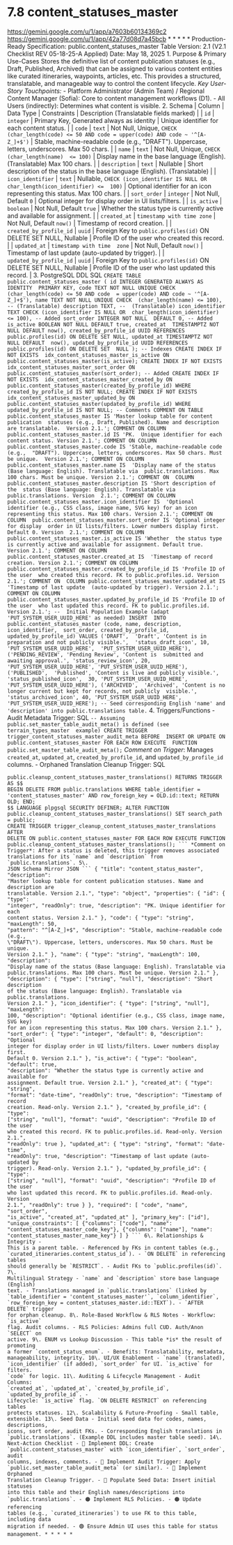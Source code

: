 # 7.8 content_statuses_master

  https://gemini.google.com/u/1/app/a7603b60134369c2 
https://gemini.google.com/u/1/app/42a77d08d7a45bcb * * * * * Production-Ready 
Specification: public.content_statuses_master Table Version: 2.1 (V2.1 
Checklist REV 05-18-25-A Applied) Date: May 18, 2025 1\. Purpose & Primary 
Use-Cases Stores the definitive list of content publication statuses (e.g., 
Draft, Published, Archived) that can be assigned to various content entities 
like curated itineraries, waypoints, articles, etc. This provides a structured, 
translatable, and manageable way to control the content lifecycle. *Key 
User-Story Touchpoints:* - Platform Administrator (Admin Team) / Regional 
Content Manager (Sofia): Core to content management workflows (D1). - All Users 
(indirectly): Determines what content is visible. 2\. Schema | Column | Data 
Type | Constraints | Description (Translatable fields marked) | | `id` | 
`integer` | Primary Key, Generated always as identity | Unique identifier for 
each content status. | | `code` | `text` | Not Null, Unique, `CHECK 
(char_length(code) <= 50 AND code = upper(code) AND code ~ '^[A-Z_]+$')` | 
Stable, machine-readable code (e.g., "DRAFT"). Uppercase, letters, underscores. 
Max 50 chars. | | `name` | `text` | Not Null, Unique, `CHECK (char_length(name) 
<= 100)` | Display name in the base language (English). (Translatable) Max 100 
chars. | | `description` | `text` | Nullable | Short description of the status 
in the base language (English). (Translatable) | | `icon_identifier` | `text` | 
Nullable, `CHECK (icon_identifier IS NULL OR char_length(icon_identifier) <= 
100)` | Optional identifier for an icon representing this status. Max 100 
chars. | | `sort_order` | `integer` | Not Null, Default `0` | Optional integer 
for display order in UI lists/filters. | | `is_active` | `boolean` | Not Null, 
Default `true` | Whether the status type is currently active and available for 
assignment. | | `created_at` | `timestamp with time zone` | Not Null, Default 
`now()` | Timestamp of record creation. | | `created_by_profile_id` | `uuid` | 
Foreign Key to `public.profiles(id)` ON DELETE SET NULL, Nullable | Profile ID 
of the user who created this record. | | `updated_at` | `timestamp with time 
zone` | Not Null, Default `now()` | Timestamp of last update (auto-updated by 
trigger). | | `updated_by_profile_id` | `uuid` | Foreign Key to 
`public.profiles(id)` ON DELETE SET NULL, Nullable | Profile ID of the user who 
last updated this record. | 3\. PostgreSQL DDL SQL ``` CREATE TABLE 
public.content_statuses_master ( id INTEGER GENERATED ALWAYS AS IDENTITY 
PRIMARY KEY, code TEXT NOT NULL UNIQUE CHECK (char_length(code) <= 50 AND code 
= upper(code) AND code ~ '^[A-Z_]+$'), name TEXT NOT NULL UNIQUE CHECK 
(char_length(name) <= 100), -- (Translatable) description TEXT, -- 
(Translatable) icon_identifier TEXT CHECK (icon_identifier IS NULL OR 
char_length(icon_identifier) <= 100), -- Added sort_order INTEGER NOT NULL 
DEFAULT 0, -- Added is_active BOOLEAN NOT NULL DEFAULT true, created_at 
TIMESTAMPTZ NOT NULL DEFAULT now(), created_by_profile_id UUID REFERENCES 
public.profiles(id) ON DELETE SET NULL, updated_at TIMESTAMPTZ NOT NULL DEFAULT 
now(), updated_by_profile_id UUID REFERENCES public.profiles(id) ON DELETE SET 
NULL ); -- Indexes CREATE INDEX IF NOT EXISTS 
idx_content_statuses_master_is_active ON 
public.content_statuses_master(is_active); CREATE INDEX IF NOT EXISTS 
idx_content_statuses_master_sort_order ON 
public.content_statuses_master(sort_order); -- Added CREATE INDEX IF NOT EXISTS 
idx_content_statuses_master_created_by ON 
public.content_statuses_master(created_by_profile_id) WHERE 
created_by_profile_id IS NOT NULL; CREATE INDEX IF NOT EXISTS 
idx_content_statuses_master_updated_by ON 
public.content_statuses_master(updated_by_profile_id) WHERE 
updated_by_profile_id IS NOT NULL; -- Comments COMMENT ON TABLE 
public.content_statuses_master IS 'Master lookup table for content publication 
statuses (e.g., Draft, Published). Name and description are translatable. 
Version 2.1.'; COMMENT ON COLUMN public.content_statuses_master.id IS 'PK. 
Unique identifier for each content status. Version 2.1.'; COMMENT ON COLUMN 
public.content_statuses_master.code IS 'Stable, machine-readable code (e.g., 
"DRAFT"). Uppercase, letters, underscores. Max 50 chars. Must be unique. 
Version 2.1.'; COMMENT ON COLUMN public.content_statuses_master.name IS 
'Display name of the status (Base language: English). Translatable via 
public.translations. Max 100 chars. Must be unique. Version 2.1.'; COMMENT ON 
COLUMN public.content_statuses_master.description IS 'Short description of the 
status (Base language: English). Translatable via public.translations. Version 
2.1.'; COMMENT ON COLUMN public.content_statuses_master.icon_identifier IS 
'Optional identifier (e.g., CSS class, image name, SVG key) for an icon 
representing this status. Max 100 chars. Version 2.1.'; COMMENT ON COLUMN 
public.content_statuses_master.sort_order IS 'Optional integer for display 
order in UI lists/filters. Lower numbers display first. Default 0. Version 
2.1.'; COMMENT ON COLUMN public.content_statuses_master.is_active IS 'Whether 
the status type is currently active and available for assignment. Default true. 
Version 2.1.'; COMMENT ON COLUMN public.content_statuses_master.created_at IS 
'Timestamp of record creation. Version 2.1.'; COMMENT ON COLUMN 
public.content_statuses_master.created_by_profile_id IS 'Profile ID of the user 
who created this record. FK to public.profiles.id. Version 2.1.'; COMMENT ON 
COLUMN public.content_statuses_master.updated_at IS 'Timestamp of last update 
(auto-updated by trigger). Version 2.1.'; COMMENT ON COLUMN 
public.content_statuses_master.updated_by_profile_id IS 'Profile ID of the user 
who last updated this record. FK to public.profiles.id. Version 2.1.'; -- 
Initial Population Example (adapt 'PUT_SYSTEM_USER_UUID_HERE' as needed) INSERT 
INTO public.content_statuses_master (code, name, description, icon_identifier, 
sort_order, created_by_profile_id, updated_by_profile_id) VALUES ('DRAFT', 
'Draft', 'Content is in preparation and not publicly visible.', 
'status_draft_icon', 10, 'PUT_SYSTEM_USER_UUID_HERE', 
'PUT_SYSTEM_USER_UUID_HERE'), ('PENDING_REVIEW', 'Pending Review', 'Content is 
submitted and awaiting approval.', 'status_review_icon', 20, 
'PUT_SYSTEM_USER_UUID_HERE', 'PUT_SYSTEM_USER_UUID_HERE'), ('PUBLISHED', 
'Published', 'Content is live and publicly visible.', 'status_published_icon', 
30, 'PUT_SYSTEM_USER_UUID_HERE', 'PUT_SYSTEM_USER_UUID_HERE'), ('ARCHIVED', 
'Archived', 'Content is no longer current but kept for records, not publicly 
visible.', 'status_archived_icon', 40, 'PUT_SYSTEM_USER_UUID_HERE', 
'PUT_SYSTEM_USER_UUID_HERE'); -- Seed corresponding English 'name' and 
'description' into public.translations table. ``` 4\. Triggers/Functions - 
Audit Metadata Trigger: SQL ``` -- Assuming 
public.set_master_table_audit_meta() is defined (see terrain_types_master 
example) CREATE TRIGGER trigger_content_statuses_master_audit_meta BEFORE 
INSERT OR UPDATE ON public.content_statuses_master FOR EACH ROW EXECUTE 
FUNCTION public.set_master_table_audit_meta(); ``` *Comment on Trigger*: 
Manages `created_at`, `updated_at`, `created_by_profile_id`, and 
`updated_by_profile_id` columns. - Orphaned Translation Cleanup Trigger: SQL 
``` CREATE OR REPLACE FUNCTION 
public.cleanup_content_statuses_master_translations() RETURNS TRIGGER AS $$ 
BEGIN DELETE FROM public.translations WHERE table_identifier = 
'content_statuses_master' AND row_foreign_key = OLD.id::text; RETURN OLD; END; 
$$ LANGUAGE plpgsql SECURITY DEFINER; ALTER FUNCTION 
public.cleanup_content_statuses_master_translations() SET search_path = public; 
CREATE TRIGGER trigger_cleanup_content_statuses_master_translations AFTER 
DELETE ON public.content_statuses_master FOR EACH ROW EXECUTE FUNCTION 
public.cleanup_content_statuses_master_translations(); ``` *Comment on 
Trigger*: After a status is deleted, this trigger removes associated 
translations for its `name` and `description` from `public.translations`. 5\. 
JSON Schema Mirror JSON ``` { "title": "content_status_master", "description": 
"Master lookup table for content publication statuses. Name and description are 
translatable. Version 2.1.", "type": "object", "properties": { "id": { "type": 
"integer", "readOnly": true, "description": "PK. Unique identifier for each 
content status. Version 2.1." }, "code": { "type": "string", "maxLength": 50, 
"pattern": "^[A-Z_]+$", "description": "Stable, machine-readable code (e.g., 
\"DRAFT\"). Uppercase, letters, underscores. Max 50 chars. Must be unique. 
Version 2.1." }, "name": { "type": "string", "maxLength": 100, "description": 
"Display name of the status (Base language: English). Translatable via 
public.translations. Max 100 chars. Must be unique. Version 2.1." }, 
"description": { "type": ["string", "null"], "description": "Short description 
of the status (Base language: English). Translatable via public.translations. 
Version 2.1." }, "icon_identifier": { "type": ["string", "null"], "maxLength": 
100, "description": "Optional identifier (e.g., CSS class, image name, SVG key) 
for an icon representing this status. Max 100 chars. Version 2.1." }, 
"sort_order": { "type": "integer", "default": 0, "description": "Optional 
integer for display order in UI lists/filters. Lower numbers display first. 
Default 0. Version 2.1." }, "is_active": { "type": "boolean", "default": true, 
"description": "Whether the status type is currently active and available for 
assignment. Default true. Version 2.1." }, "created_at": { "type": "string", 
"format": "date-time", "readOnly": true, "description": "Timestamp of record 
creation. Read-only. Version 2.1." }, "created_by_profile_id": { "type": 
["string", "null"], "format": "uuid", "description": "Profile ID of the user 
who created this record. FK to public.profiles.id. Read-only. Version 2.1.", 
"readOnly": true }, "updated_at": { "type": "string", "format": "date-time", 
"readOnly": true, "description": "Timestamp of last update (auto-updated by 
trigger). Read-only. Version 2.1." }, "updated_by_profile_id": { "type": 
["string", "null"], "format": "uuid", "description": "Profile ID of the user 
who last updated this record. FK to public.profiles.id. Read-only. Version 
2.1.", "readOnly": true } }, "required": [ "code", "name", "sort_order", 
"is_active", "created_at", "updated_at" ], "primary_key": ["id"], 
"unique_constraints": [ {"columns": ["code"], "name": 
"content_statuses_master_code_key"}, {"columns": ["name"], "name": 
"content_statuses_master_name_key"} ] } ``` 6\. Relationships & Integrity - 
This is a parent table. - Referenced by FKs in content tables (e.g., 
`curated_itineraries.content_status_id`). - `ON DELETE` in referencing tables 
should generally be `RESTRICT`. - Audit FKs to `public.profiles(id)`. 7\. 
Multilingual Strategy - `name` and `description` store base language (English) 
text. - Translations managed in `public.translations` (linked by 
`table_identifier = 'content_statuses_master'`, `column_identifier`, 
`row_foreign_key = content_statuses_master.id::TEXT`). - `AFTER DELETE` trigger 
for orphan cleanup. 8\. Role-Based Workflow & RLS Notes - Workflow: `is_active` 
flag. Audit columns. - RLS Policies: Admins full CUD. Auth/Anon `SELECT` on 
active. 9\. ENUM vs Lookup Discussion - This table *is* the result of promoting 
a former `content_status_enum`. - Benefits: Translatability, metadata, 
manageability, integrity. 10\. UI/UX Enablement - `name` (translated), 
`icon_identifier` (if added), `sort_order` for UI. `is_active` for filters. 
`code` for logic. 11\. Auditing & Lifecycle Management - Audit Columns: 
`created_at`, `updated_at`, `created_by_profile_id`, `updated_by_profile_id`. - 
Lifecycle: `is_active` flag. `ON DELETE RESTRICT` on referencing tables 
protects statuses. 12\. Scalability & Future-Proofing - Small table, 
extensible. 13\. Seed Data - Initial seed data for codes, names, descriptions, 
icons, sort order, audit FKs. - Corresponding English translations in 
`public.translations`. (Example DDL includes master table seed). 14\. 
Next-Action Checklist - 🔴 Implement DDL: Create 
`public.content_statuses_master` with `icon_identifier`, `sort_order`, audit 
columns, indexes, comments. - 🔴 Implement Audit Trigger: Apply 
`public.set_master_table_audit_meta` (or similar). - 🔴 Implement Orphaned 
Translation Cleanup Trigger. - 🔴 Populate Seed Data: Insert initial statuses 
into this table and their English names/descriptions into 
`public.translations`. - 🟠 Implement RLS Policies. - 🟠 Update referencing 
tables (e.g., `curated_itineraries`) to use FK to this table, including data 
migration if needed. - 🟢 Ensure Admin UI uses this table for status 
management. * * * * * 
